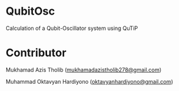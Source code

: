 # QubitOsc
Calculation of a Qubit-Oscillator system using QuTiP

# Contributor
Mukhamad Azis Tholib
(mukhamadazistholib278@gmail.com)


Muhammad Oktavyan Hardiyono 
(oktavyanhardiyono@gmail.com)
